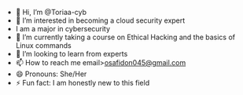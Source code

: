 - 👋 Hi, I’m @Toriaa-cyb
- 👀 I’m interested in becoming a cloud security expert
-    I am a major in cybersecurity
- 🌱 I’m currently taking a course on Ethical Hacking and the basics of Linux commands
- 💞️ I’m looking to learn from experts
- 📫 How to reach me email>osafidon045@gmail.com
- 😄 Pronouns: She/Her
- ⚡ Fun fact: I am honestly new to this field 

<!---
Toriaa-cyb/Toriaa-cyb is a ✨ special ✨ repository because its `README.md` (this file) appears on your GitHub profile.
You can click the Preview link to take a look at your changes.
--->
